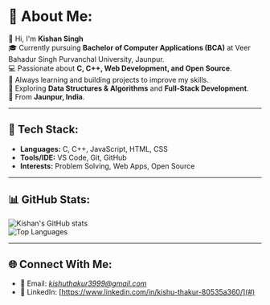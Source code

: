 # 💫 About Me:
👋 Hi, I'm **Kishan Singh**  
🎓 Currently pursuing **Bachelor of Computer Applications (BCA)** at Veer Bahadur Singh Purvanchal University, Jaunpur.  
💻 Passionate about **C, C++, Web Development, and Open Source**.  
🚀 Always learning and building projects to improve my skills.  
🌱 Exploring **Data Structures & Algorithms** and **Full-Stack Development**.  
📍 From **Jaunpur, India**.  

---

## 🚀 Tech Stack:
- **Languages:** C, C++, JavaScript, HTML, CSS  
- **Tools/IDE:** VS Code, Git, GitHub  
- **Interests:** Problem Solving, Web Apps, Open Source  

---

## 📊 GitHub Stats:
![Kishan's GitHub stats](https://github-readme-stats.vercel.app/api?username=your-username&show_icons=true&theme=tokyonight)  
![Top Languages](https://github-readme-stats.vercel.app/api/top-langs/?username=your-username&layout=compact&theme=tokyonight)  

---

## 🌐 Connect With Me:
- 📧 Email: *kishuthakur3999@gmail.com*   
- 💼 LinkedIn: [https://www.linkedin.com/in/kishu-thakur-80535a360/](#)  
  
